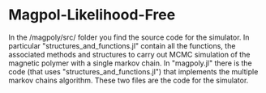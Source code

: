 # Magpol-Likelihood-Free

In the /magpoly/src/ folder you find the source code for the simulator. In particular "structures_and_functions.jl" contain all the functions, the associated methods and structures to carry out MCMC simulation of the magnetic polymer with a single markov chain. In "magpoly.jl" there is the code (that uses "structures_and_functions.jl") that implements the multiple markov chains algorithm.
These two files are the code for the simulator.
